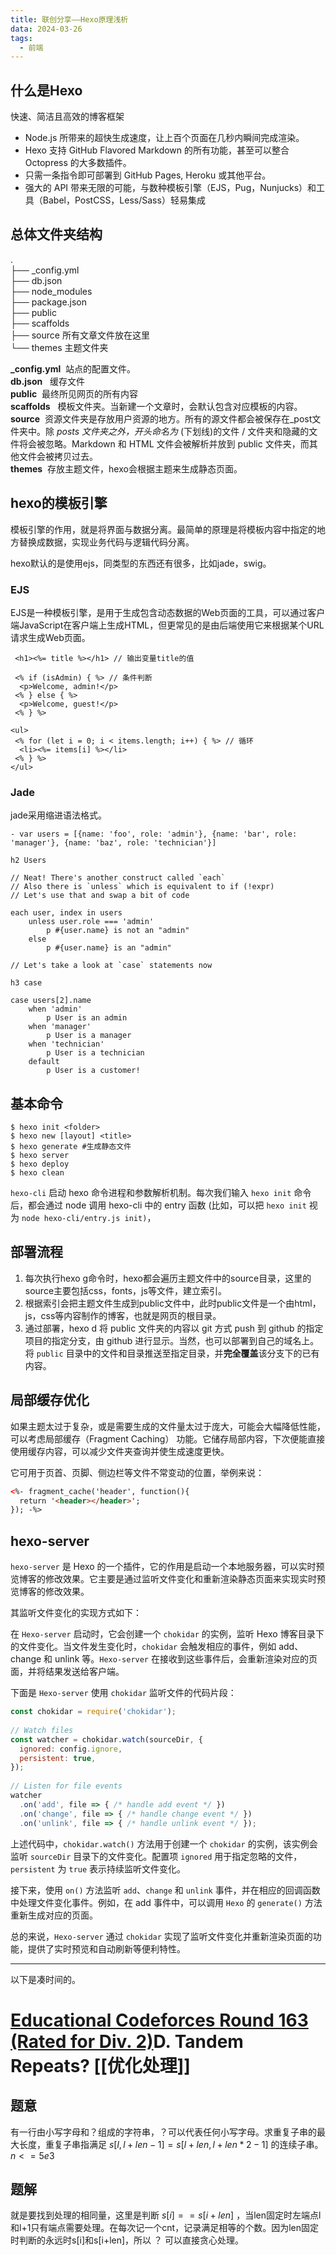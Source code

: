 ```yaml
---
title: 联创分享——Hexo原理浅析
data: 2024-03-26
tags:
  - 前端
---
```

## 什么是Hexo
快速、简洁且高效的博客框架
- Node.js 所带来的超快生成速度，让上百个页面在几秒内瞬间完成渲染。
- Hexo 支持 GitHub Flavored Markdown 的所有功能，甚至可以整合 Octopress 的大多数插件。
- 只需一条指令即可部署到 GitHub Pages, Heroku 或其他平台。
- 强大的 API 带来无限的可能，与数种模板引擎（EJS，Pug，Nunjucks）和工具（Babel，PostCSS，Less/Sass）轻易集成

## 总体文件夹结构
.  
├── \_config.yml  
├── db.json  
├── node_modules  
├── package.json  
├── public  
├── scaffolds  
├── source 所有文章文件放在这里  
└── themes 主题文件夹

**_config.yml**  站点的配置文件。  
**db.json**   缓存文件   
**public**  最终所见网页的所有内容  
**scaffolds**   模板文件夹。当新建一个文章时，会默认包含对应模板的内容。  
**source**  资源文件夹是存放用户资源的地方。所有的源文件都会被保存在_post文件夹中。除 _posts 文件夹之外，开头命名为_ (下划线)的文件 / 文件夹和隐藏的文件将会被忽略。Markdown 和 HTML 文件会被解析并放到 public 文件夹，而其他文件会被拷贝过去。  
**themes**  存放主题文件，hexo会根据主题来生成静态页面。
## hexo的模板引擎
模板引擎的作用，就是将界面与数据分离。最简单的原理是将模板内容中指定的地方替换成数据，实现业务代码与逻辑代码分离。

hexo默认的是使用ejs，同类型的东西还有很多，比如jade，swig。
### EJS
EJS是一种模板引擎，是用于生成包含动态数据的Web页面的工具，可以通过客户端JavaScript在客户端上生成HTML，但更常见的是由后端使用它来根据某个URL请求生成Web页面。
```
 <h1><%= title %></h1> // 输出变量title的值

 <% if (isAdmin) { %> // 条件判断
  <p>Welcome, admin!</p>
 <% } else { %>
  <p>Welcome, guest!</p>
 <% } %>

<ul>
 <% for (let i = 0; i < items.length; i++) { %> // 循环
  <li><%= items[i] %></li>
 <% } %>
</ul>
```

### Jade
jade采用缩进语法格式。
```
- var users = [{name: 'foo', role: 'admin'}, {name: 'bar', role: 'manager'}, {name: 'baz', role: 'technician'}]

h2 Users

// Neat! There's another construct called `each`
// Also there is `unless` which is equivalent to if (!expr)
// Let's use that and swap a bit of code

each user, index in users
    unless user.role === 'admin'
        p #{user.name} is not an "admin"
    else
        p #{user.name} is an "admin"

// Let's take a look at `case` statements now

h3 case

case users[2].name
    when 'admin'
        p User is an admin
    when 'manager'
        p User is a manager
    when 'technician'
        p User is a technician
    default
        p User is a customer!
```

## 基本命令
```
$ hexo init <folder>
$ hexo new [layout] <title>
$ hexo generate #生成静态文件
$ hexo server
$ hexo deploy
$ hexo clean
```
`hexo-cli` 启动 hexo 命令进程和参数解析机制。每次我们输入 `hexo init` 命令后，都会通过 node 调用 hexo-cli 中的 entry 函数 (比如，可以把 `hexo init` 视为 `node hexo-cli/entry.js init)`，
## 部署流程

1. 每次执行hexo g命令时，hexo都会遍历主题文件中的source目录，这里的source主要包括css，fonts，js等文件，建立索引。
2. 根据索引会把主题文件生成到public文件中，此时public文件是一个由html，js，css等内容制作的博客，也就是网页的根目录。
3. 通过部署，hexo d 将 public 文件夹的内容以 git 方式 push 到 github 的指定项目的指定分支，由 github 进行显示。当然，也可以部署到自己的域名上。将 `public` 目录中的文件和目录推送至指定目录，并**完全覆盖**该分支下的已有内容。

## 局部缓存优化
如果主题太过于复杂，或是需要生成的文件量太过于庞大，可能会大幅降低性能，可以考虑局部缓存（Fragment Caching） 功能。它储存局部内容，下次便能直接使用缓存内容，可以减少文件夹查询并使生成速度更快。

它可用于页首、页脚、侧边栏等文件不常变动的位置，举例来说：
```html
<%- fragment_cache('header', function(){  
  return '<header></header>';  
}); -%>
```
## hexo-server
`hexo-server` 是 Hexo 的一个插件，它的作用是启动一个本地服务器，可以实时预览博客的修改效果。它主要是通过监听文件变化和重新渲染静态页面来实现实时预览博客的修改效果。

其监听文件变化的实现方式如下：

在 `Hexo-server` 启动时，它会创建一个 `chokidar` 的实例，监听 Hexo 博客目录下的文件变化。当文件发生变化时，`chokidar` 会触发相应的事件，例如 add、change 和 unlink 等。`Hexo-server` 在接收到这些事件后，会重新渲染对应的页面，并将结果发送给客户端。

下面是 `Hexo-server` 使用 `chokidar` 监听文件的代码片段：

```js
const chokidar = require('chokidar');  
  
// Watch files  
const watcher = chokidar.watch(sourceDir, {  
  ignored: config.ignore,  
  persistent: true,  
});  
  
// Listen for file events  
watcher  
  .on('add', file => { /* handle add event */ })  
  .on('change', file => { /* handle change event */ })  
  .on('unlink', file => { /* handle unlink event */ });
```

上述代码中，`chokidar.watch()` 方法用于创建一个 `chokidar` 的实例，该实例会监听 `sourceDir` 目录下的文件变化。配置项 `ignored` 用于指定忽略的文件，`persistent` 为 `true` 表示持续监听文件变化。

接下来，使用 `on()` 方法监听 `add`、`change` 和 `unlink` 事件，并在相应的回调函数中处理文件变化事件。例如，在 add 事件中，可以调用 `Hexo` 的 `generate()` 方法重新生成对应的页面。

总的来说，`Hexo-server` 通过 `chokidar` 实现了监听文件变化并重新渲染页面的功能，提供了实时预览和自动刷新等便利特性。

---

以下是凑时间的。
# [Educational Codeforces Round 163 (Rated for Div. 2)](https://codeforces.com/contest/1948)D. Tandem Repeats? [[优化处理]]
## 题意
有一行由小写字母和？组成的字符串，？可以代表任何小写字母。求重复子串的最大长度，重复子串指满足 $s[l,l+len-1]=s[l+len,l+len*2-1]$ 的连续子串。
$n<=5e3$
## 题解
就是要找到处理的相同量，这里是判断 $s[i]==s[i+len]$ ，当len固定时左端点l和l+1只有端点需要处理。在每次记一个cnt，记录满足相等的个数。因为len固定时判断的永远时s[i]和s[i+len]，所以 $？$ 可以直接贪心处理。